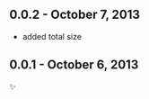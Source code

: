 0.0.2 - October 7, 2013
-----------------------
* added total size

0.0.1 - October 6, 2013
-----------------------
:sparkles: